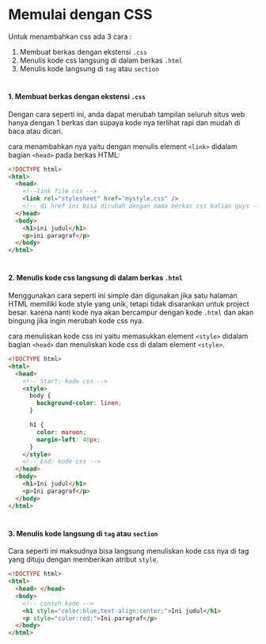 # Memulai dengan CSS

Untuk menambahkan css ada 3 cara :

1. Membuat berkas dengan ekstensi `.css`
2. Menulis kode css langsung di dalam berkas `.html`
3. Menulis kode langsung di `tag` atau `section`

#

#### 1. Membuat berkas dengan ekstensi `.css`

Dengan cara seperti ini, anda dapat merubah tampilan seluruh situs web hanya dengan 1 berkas dan supaya kode nya terlihat rapi dan mudah di baca atau dicari.

cara menambahkan nya yaitu dengan menulis element `<link>` didalam bagian `<head>` pada berkas HTML:

```html
<!DOCTYPE html>
<html>
  <head>
    <!--link file css -->
    <link rel="stylesheet" href="mystyle.css" />
    <!-- di href ini bisa dirubah dengan nama berkas css kalian guys -->
  </head>
  <body>
    <h1>ini judul</h1>
    <p>ini paragraf</p>
  </body>
</html>
```

#

#### 2. Menulis kode css langsung di dalam berkas `.html`

Menggunakan cara seperti ini simple dan digunakan jika satu halaman HTML memiliki kode style yang unik, tetapi tidak disarankan untuk project besar. karena nanti kode nya akan bercampur dengan kode `.html` dan akan bingung jika ingin merubah kode css nya.

cara menuliskan kode css ini yaitu memasukkan element `<style>` didalam bagian `<head>` dan menuliskan kode css di dalam element `<style>`.

```html
<!DOCTYPE html>
<html>
  <head>
    <!-- Start: kode css -->
    <style>
      body {
        background-color: linen;
      }

      h1 {
        color: maroon;
        margin-left: 40px;
      }
    </style>
    <!-- End: kode css -->
  </head>
  <body>
    <h1>Ini judul</h1>
    <p>Ini paragraf</p>
  </body>
</html>
```

#

#### 3. Menulis kode langsung di `tag` atau `section`

Cara seperti ini maksudnya bisa langsung menuliskan kode css nya di tag yang dituju dengan memberikan atribut `style`.

```html
<!DOCTYPE html>
<html>
  <head> </head>
  <body>
    <!-- contoh kode -->
    <h1 style="color:blue;text-align:center;">Ini judul</h1>
    <p style="color:red;">Ini paragraf</p>
  </body>
</html>
```
